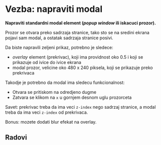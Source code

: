 # Vezba: napraviti modal

**Napraviti standardni modal element (*popup window* ili iskacuci prozor).**

Prozor se otvara preko sadrzaja stranice, tako sto se na sredini ekrana pojavi sam modal, a ostatak sadrzaja stranice posivi. 

Da biste napravili zeljeni prikaz, potrebno je sledece:
- *overlay* element (prekrivac), koji ima providnost oko 0.5 i koji se prikazuje od ivice do ivice ekrana
- modal prozor, velicine oko 480 x 240 piksela, koji se prikazuje preko prekrivaca

Takodje je potrebno da modal ima sledecu funkcionalnost:
- Otvara se pritiskom na odredjeno dugme
- Zatvara se klikom na `x` u gornjem desnom uglu prozorceta

Savet: prekrivac treba da ima veci `z-index` nego sadrzaj stranice, a modal treba da ima veci `z-index` od prekrivaca.

Bonus: mozete dodati blur efekat na overlay.

## Radovi
